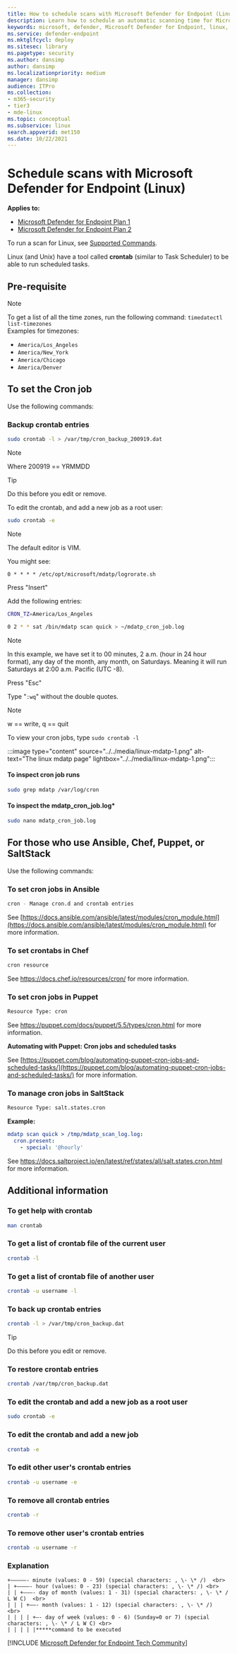 ```yaml
---
title: How to schedule scans with Microsoft Defender for Endpoint (Linux)
description: Learn how to schedule an automatic scanning time for Microsoft Defender for Endpoint (Linux) to better protect your organization's assets.
keywords: microsoft, defender, Microsoft Defender for Endpoint, linux, scans, antivirus, microsoft defender for endpoint (linux)
ms.service: defender-endpoint
ms.mktglfcycl: deploy
ms.sitesec: library
ms.pagetype: security
ms.author: dansimp
author: dansimp
ms.localizationpriority: medium
manager: dansimp
audience: ITPro
ms.collection: 
- m365-security
- tier3
- mde-linux
ms.topic: conceptual
ms.subservice: linux
search.appverid: met150
ms.date: 10/22/2021
---
```


# Schedule scans with Microsoft Defender for Endpoint (Linux)

**Applies to:**

- [Microsoft Defender for Endpoint Plan 1](https://go.microsoft.com/fwlink/p/?linkid=2154037)
- [Microsoft Defender for Endpoint Plan 2](https://go.microsoft.com/fwlink/p/?linkid=2154037)


To run a scan for Linux, see [Supported Commands](/microsoft-365/security/defender-endpoint/linux-resources#supported-commands).

Linux (and Unix) have a tool called **crontab** (similar to Task Scheduler) to be able to run scheduled tasks.

## Pre-requisite

> [!NOTE]
> To get a list of all the time zones, run the following command:
> `timedatectl list-timezones`<br>
> Examples for timezones:
>
> - `America/Los_Angeles`
> - `America/New_York`
> - `America/Chicago`
> - `America/Denver`

## To set the Cron job

Use the following commands:

### Backup crontab entries

```bash
sudo crontab -l > /var/tmp/cron_backup_200919.dat
```

> [!NOTE]
> Where 200919 == YRMMDD

> [!TIP]
> Do this before you edit or remove.

To edit the crontab, and add a new job as a root user:

```bash
sudo crontab -e
```

> [!NOTE]
> The default editor is VIM.

You might see:

```outbou
0 * * * * /etc/opt/microsoft/mdatp/logrorate.sh
```

Press "Insert"

Add the following entries:

```bash
CRON_TZ=America/Los_Angeles

0 2 * * sat /bin/mdatp scan quick > ~/mdatp_cron_job.log
```

> [!NOTE]
> In this example, we have  set it to 00 minutes, 2 a.m. (hour in 24 hour format), any day of the month, any month, on Saturdays. Meaning it will run Saturdays at 2:00 a.m. Pacific (UTC -8).

Press "Esc"

Type "`:wq`" without the double quotes.

> [!NOTE]
> w == write, q == quit

To view your cron jobs, type `sudo crontab -l`

:::image type="content" source="../../media/linux-mdatp-1.png" alt-text="The linux mdatp page" lightbox="../../media/linux-mdatp-1.png":::

#### To inspect cron job runs

```bash
sudo grep mdatp /var/log/cron
```

#### To inspect the mdatp_cron_job.log*

```bash
sudo nano mdatp_cron_job.log
```

## For those who use Ansible, Chef, Puppet, or SaltStack

Use the following commands:

### To set cron jobs in Ansible

```bash
cron - Manage cron.d and crontab entries
```

See [https://docs.ansible.com/ansible/latest/modules/cron_module.html](https://docs.ansible.com/ansible/latest/modules/cron_module.html) for more information.

### To set crontabs in Chef

```bash
cron resource
```

See <https://docs.chef.io/resources/cron/> for more information.

### To set cron jobs in Puppet

```bash
Resource Type: cron
```

See <https://puppet.com/docs/puppet/5.5/types/cron.html> for more information.

**Automating with Puppet: Cron jobs and scheduled tasks**

See [https://puppet.com/blog/automating-puppet-cron-jobs-and-scheduled-tasks/](https://puppet.com/blog/automating-puppet-cron-jobs-and-scheduled-tasks/) for more information.

### To manage cron jobs in SaltStack

```bash
Resource Type: salt.states.cron
```

**Example:**

```yml
mdatp scan quick > /tmp/mdatp_scan_log.log:
  cron.present:
    - special: '@hourly'
```

See <https://docs.saltproject.io/en/latest/ref/states/all/salt.states.cron.html> for more information.

## Additional information

### To get help with crontab

```bash
man crontab
```

### To get a list of crontab file of the current user

```bash
crontab -l
```

### To get a list of crontab file of another user

```bash
crontab -u username -l
```

### To back up crontab entries

```bash
crontab -l > /var/tmp/cron_backup.dat
```

> [!TIP]
> Do this before you edit or remove.

### To restore crontab entries

```bash
crontab /var/tmp/cron_backup.dat
```

### To edit the crontab and add a new job as a root user

```bash
sudo crontab -e
```

### To edit the crontab and add a new job

```bash
crontab -e
```

### To edit other user's crontab entries

```bash
crontab -u username -e
```

### To remove all crontab entries

```bash
crontab -r
```

### To remove other user's crontab entries

```bash
crontab -u username -r
```

### Explanation

```
+—————- minute (values: 0 - 59) (special characters: , \- \* /)  <br>
| +————- hour (values: 0 - 23) (special characters: , \- \* /) <br>
| | +———- day of month (values: 1 - 31) (special characters: , \- \* / L W C)  <br>
| | | +——- month (values: 1 - 12) (special characters: , \- \* /)  <br>
| | | | +—- day of week (values: 0 - 6) (Sunday=0 or 7) (special characters: , \- \* / L W C) <br>
| | | | |*****command to be executed
```
[!INCLUDE [Microsoft Defender for Endpoint Tech Community](../../includes/defender-mde-techcommunity.md)]
